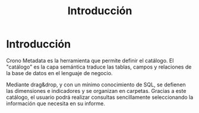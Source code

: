 ﻿---
title: Introducción
position: 1
Autogenerated: true
---

# Introducción


Crono Metadata es la herramienta que permite definir el catálogo. El "catálogo" es la capa semántica traduce las tablas, campos y relaciones de la base de datos en el lenguaje de negocio.

Mediante drag&drop, y con un mínimo conocimiento de SQL, se defienen las dimensiones e indicadores y se organizan en carpetas. Gracias a este catálogo, el usuario podrá realizar consultas sencillamente seleccionando la información que necesita en su informe.
